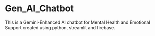 # Gen_AI_Chatbot
This is a Gemini-Enhanced AI chatbot for Mental Health and Emotional Support created using python, streamlit and firebase.
